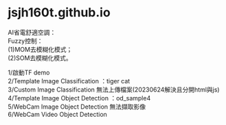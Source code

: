 # jsjh160t.github.io

AI省電舒適空調：<br>
Fuzzy控制：<br>
(1)MOM去模糊化模式；<br>
(2)SOM去模糊化模式。<br>
</p>
1/啟動TF demo<br>
2/Template Image Classification ：tiger cat<br>
3/Custom Image Classification  無法上傳檔案(20230624解決且分開html與js)<br>
4/Template Image Object Detection ：od_sample4<br>
5/WebCam Image Object Detection  無法擷取影像<br>
6/WebCam Video  Object Detection<br>
